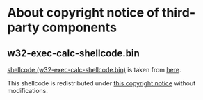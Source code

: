 # About copyright notice of third-party components

## w32-exec-calc-shellcode.bin

[shellcode (w32-exec-calc-shellcode.bin)](../example/inject_x2c_data/w32-exec-calc-shellcode.bin) is taken from [here](https://github.com/peterferrie/win-exec-calc-shellcode/blob/master/build/bin/w32-exec-calc-shellcode.bin).

This shellcode is redistributed under [this copyright notice](COPYRIGHT.txt) without modifications.
